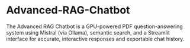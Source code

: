 # Advanced-RAG-Chatbot
The Advanced RAG Chatbot is a GPU-powered PDF question-answering system using Mistral (via Ollama), semantic search, and a Streamlit interface for accurate, interactive responses and exportable chat history.
